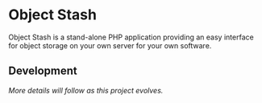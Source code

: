 Object Stash
============

Object Stash is a stand-alone PHP application providing an easy interface for object storage on your own server for your own software.


Development
-----------
*More details will follow as this project evolves.*


